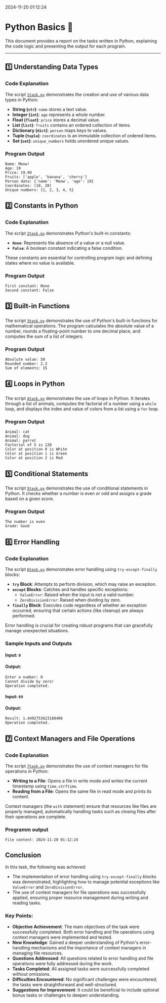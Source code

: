 2024-11-20 01:12:24

# Python Basics 🐍

This document provides a report on the tasks written in Python, explaining the code logic and presenting the output for each program.

---

## 1️⃣ Understanding Data Types

### Code Explanation
The script [`1task.py`](1task.py) demonstrates the creation and use of various data types in Python:
- **String (`str`)**: `name` stores a text value.
- **Integer (`int`)**: `age` represents a whole number.
- **Float (`float`)**: `price` stores a decimal value.
- **List (`list`)**: `fruits` contains an ordered collection of items.
- **Dictionary (`dict`)**: `person` maps keys to values.
- **Tuple (`tuple`)**: `coordinates` is an immutable collection of ordered items.
- **Set (`set`)**: `unique_numbers` holds unordered unique values.

### Program Output
```console
Name: Meow!
Age: 19
Price: 19.99
Fruits: ['apple', 'banana', 'cherry']
Person data: {'name': 'Meow', 'age': 19}
Coordinates: (10, 20)
Unique numbers: {1, 2, 3, 4, 5}
```

## 2️⃣ Constants in Python

### Code Explanation
The script  [`2task.py`](2task.py) demonstrates Python's built-in constants:
- **`None`**: Represents the absence of a value or a null value.
- **`False`**: A boolean constant indicating a false condition.

These constants are essential for controlling program logic and defining states where no value is available.

### Program Output
```console
First constant: None
Second constant: False
```

## 3️⃣ Built-in Functions

The script [`3task.py`](3task.py) demonstrates the use of Python's built-in functions for mathematical operations. The program calculates the absolute value of a number, rounds a floating-point number to one decimal place, and computes the sum of a list of integers.

### Program Output
```console
Absolute value: 50
Rounded number: 2.3
Sum of elements: 15
```

## 4️⃣ Loops in Python

The script [`4task.py`](4task.py) demonstrates the use of loops in Python. It iterates through a list of animals, computes the factorial of a number using a `while` loop, and displays the index and value of colors from a list using a `for` loop.

### Program Output
```console
Animal: cat
Animal: dog
Animal: parrot
Factorial of 5 is 120
Color at position 0 is White
Color at position 1 is Green
Color at position 2 is Red
```

## 5️⃣ Conditional Statements

The script [`5task.py`](5task.py) demonstrates the use of conditional statements in Python. It checks whether a number is even or odd and assigns a grade based on a given score.

### Program Output
```console
The number is even
Grade: Good
```

## 6️⃣ Error Handling

### Code Explanation
The script [`6task.py`](6task.py) demonstrates error handling using `try-except-finally` blocks:
- **`try` Block**: Attempts to perform division, which may raise an exception.
- **`except` Blocks**: Catches and handles specific exceptions:
  - `ValueError`: Raised when the input is not a valid number.
  - `ZeroDivisionError`: Raised when dividing by zero.
- **`finally` Block**: Executes code regardless of whether an exception occurred, ensuring that certain actions (like cleanup) are always performed.

Error handling is crucial for creating robust programs that can gracefully manage unexpected situations.

### Sample Inputs and Outputs

#### Input: `0`
#### Output:
```console
Enter a number: 0
Cannot divide by zero!
Operation completed.
```

#### Input: `69`
#### Output:
```console
Result: 1.4492753623188406
Operation completed.
```

## 7️⃣ Context Managers and File Operations

### Code Explanation
The script [`7task.py`](7task.py) demonstrates the use of context managers for file operations in Python:
- **Writing to a File**: Opens a file in write mode and writes the current timestamp using `time.strftime`.
- **Reading from a File**: Opens the same file in read mode and prints its content.

Context managers (the `with` statement) ensure that resources like files are properly managed, automatically handling tasks such as closing files after their operations are complete.

### Programm output
```console
File content: 2024-11-20 01:12:24
```

## Conclusion

In this task, the following was achieved:

- The implementation of error handling using `try-except-finally` blocks was demonstrated, highlighting how to manage potential exceptions like `ValueError` and `ZeroDivisionError`.
- The use of context managers for file operations was successfully applied, ensuring proper resource management during writing and reading tasks.

### Key Points:
- **Objective Achievement**: The main objectives of the task were successfully completed. Both error handling and file operations using context managers were implemented and tested.
- **New Knowledge**: Gained a deeper understanding of Python's error-handling mechanisms and the importance of context managers in managing file resources.
- **Questions Addressed**: All questions related to error handling and file operations were fully addressed during the work.
- **Tasks Completed**: All assigned tasks were successfully completed without omissions.
- **Difficulties Encountered**: No significant challenges were encountered; the tasks were straightforward and well-structured.
- **Suggestions for Improvement**: It could be beneficial to include optional bonus tasks or challenges to deepen understanding.